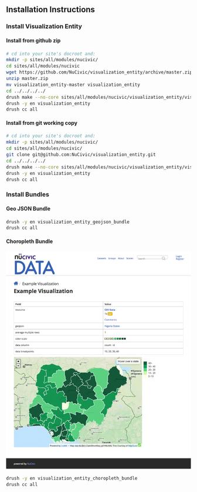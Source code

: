 ## Installation Instructions

### Install Visualization Entity

#### Install from github zip

```bash
# cd into your site's docroot and:
mkdir -p sites/all/modules/nucivic/
cd sites/all/modules/nucivic
wget https://github.com/NuCivic/visualization_entity/archive/master.zip
unzip master.zip
mv visualization_entity-master visualization_entity
cd ../../../../
drush make --no-core sites/all/modules/nucivic/visualization_entity/visualization_entity.make
drush -y en visualization_entity
drush cc all
```

#### Install from git working copy

```bash
# cd into your site's docroot and:
mkdir -p sites/all/modules/nucivic/
cd sites/all/modules/nucivic/
git clone git@github.com:NuCivic/visualization_entity.git
cd ../../../../
drush make --no-core sites/all/modules/nucivic/visualization_entity/visualization_entity.make
drush -y en visualization_entity
drush cc all
```

### Install Bundles

#### Geo JSON Bundle

```bash
drush -y en visualization_entity_geojson_bundle
drush cc all
```

#### Choropleth Bundle

![](images/choropleth.png)

```bash
drush -y en visualization_entity_choropleth_bundle
drush cc all
```
